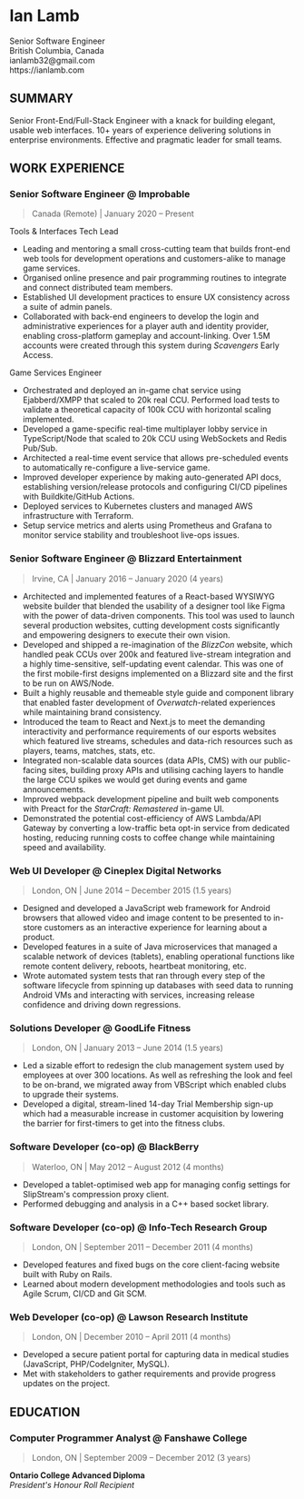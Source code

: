 # Ian Lamb

<div class="contact">
  <div>
    <div>Senior Software Engineer</div>
    <div>British Columbia, Canada</div>
  </div>
  <div>
    <div>ianlamb32@gmail.com</div>
    <div>https://ianlamb.com</div>
  </div>
</div>

## SUMMARY

Senior Front-End/Full-Stack Engineer with a knack for building elegant, usable web interfaces. 10+ years of experience delivering solutions in enterprise environments. Effective and pragmatic leader for small teams.

## WORK EXPERIENCE

### Senior Software Engineer @ Improbable

> Canada (Remote) | January 2020 – Present

Tools & Interfaces Tech Lead

-   Leading and mentoring a small cross-cutting team that builds front-end web tools for development operations and customers-alike to manage game services.
-   Organised online presence and pair programming routines to integrate and connect distributed team members.
-   Established UI development practices to ensure UX consistency across a suite of admin panels.
-   Collaborated with back-end engineers to develop the login and administrative experiences for a player auth and identity provider, enabling cross-platform gameplay and account-linking. Over 1.5M accounts were created through this system during _Scavengers_ Early Access.

Game Services Engineer

-   Orchestrated and deployed an in-game chat service using Ejabberd/XMPP that scaled to 20k real CCU. Performed load tests to validate a theoretical capacity of 100k CCU with horizontal scaling implemented.
-   Developed a game-specific real-time multiplayer lobby service in TypeScript/Node that scaled to 20k CCU using WebSockets and Redis Pub/Sub.
-   Architected a real-time event service that allows pre-scheduled events to automatically re-configure a live-service game.
-   Improved developer experience by making auto-generated API docs, establishing version/release protocols and configuring CI/CD pipelines with Buildkite/GitHub Actions.
-   Deployed services to Kubernetes clusters and managed AWS infrastructure with Terraform.
-   Setup service metrics and alerts using Prometheus and Grafana to monitor service stability and troubleshoot live-ops issues.

### Senior Software Engineer @ Blizzard Entertainment

> Irvine, CA | January 2016 – January 2020 (4 years)

-   Architected and implemented features of a React-based WYSIWYG website builder that blended the usability of a designer tool like Figma with the power of data-driven components. This tool was used to launch several production websites, cutting development costs significantly and empowering designers to execute their own vision.
-   Developed and shipped a re-imagination of the _BlizzCon_ website, which handled peak CCUs over 200k and featured live-stream integration and a highly time-sensitive, self-updating event calendar. This was one of the first mobile-first designs implemented on a Blizzard site and the first to be run on AWS/Node.
-   Built a highly reusable and themeable style guide and component library that enabled faster development of _Overwatch_-related experiences while maintaining brand consistency.
-   Introduced the team to React and Next.js to meet the demanding interactivity and performance requirements of our esports websites which featured live streams, schedules and data-rich resources such as players, teams, matches, stats, etc.
-   Integrated non-scalable data sources (data APIs, CMS) with our public-facing sites, building proxy APIs and utilising caching layers to handle the large CCU spikes we would get during events and game announcements.
-   Improved webpack development pipeline and built web components with Preact for the _StarCraft: Remastered_ in-game UI.
-   Demonstrated the potential cost-efficiency of AWS Lambda/API Gateway by converting a low-traffic beta opt-in service from dedicated hosting, reducing running costs to coffee change while maintaining speed and availability.

### Web UI Developer @ Cineplex Digital Networks

> London, ON | June 2014 – December 2015 (1.5 years)

-   Designed and developed a JavaScript web framework for Android browsers that allowed video and image content to be presented to in-store customers as an interactive experience for learning about a product.
-   Developed features in a suite of Java microservices that managed a scalable network of devices (tablets), enabling operational functions like remote content delivery, reboots, heartbeat monitoring, etc.
-   Wrote automated system tests that ran through every step of the software lifecycle from spinning up databases with seed data to running Android VMs and interacting with services, increasing release confidence and driving down regressions.

### Solutions Developer @ GoodLife Fitness

> London, ON | January 2013 – June 2014 (1.5 years)

-   Led a sizable effort to redesign the club management system used by employees at over 300 locations. As well as refreshing the look and feel to be on-brand, we migrated away from VBScript which enabled clubs to upgrade their systems.
-   Developed a digital, stream-lined 14-day Trial Membership sign-up which had a measurable increase in customer acquisition by lowering the barrier for first-timers to get into the fitness clubs.

### Software Developer (co-op) @ BlackBerry

> Waterloo, ON | May 2012 – August 2012 (4 months)

-   Developed a tablet-optimised web app for managing config settings for SlipStream's compression proxy client.
-   Performed debugging and analysis in a C++ based socket library.

### Software Developer (co-op) @ Info-Tech Research Group

> London, ON | September 2011 – December 2011 (4 months)

-   Developed features and fixed bugs on the core client-facing website built with Ruby on Rails.
-   Learned about modern development methodologies and tools such as Agile Scrum, CI/CD and Git SCM.

### Web Developer (co-op) @ Lawson Research Institute

> London, ON | December 2010 – April 2011 (4 months)

-   Developed a secure patient portal for capturing data in medical studies (JavaScript, PHP/CodeIgniter, MySQL).
-   Met with stakeholders to gather requirements and provide progress updates on the project.

## EDUCATION

### Computer Programmer Analyst @ Fanshawe College

> London, ON | September 2009 – December 2012 (3 years)

<div><strong>Ontario College Advanced Diploma</strong></div>
<div><i>President's Honour Roll Recipient</i></div>
